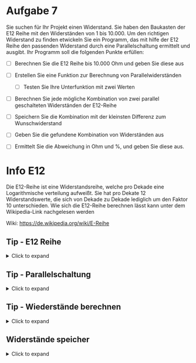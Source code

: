 # Aufgabe 7

Sie suchen für Ihr Projekt einen Widerstand. Sie haben den Baukasten der E12 Reihe mit den Widerständen von 1 bis 10.000.
Um den richtigen Widerstand zu finden etwickeln Sie ein Programm, das mit hilfe der E12 Reihe den passenden Widerstand durch eine Parallelschaltung ermittelt und ausgibt.
Ihr Programm soll die folgenden Punkte erfüllen:  
  
  - [ ] Berechnen Sie die E12 Reihe bis 10.000 Ohm und geben Sie diese aus
  - [ ] Erstellen Sie eine Funktion zur Berechnung von Parallelwiderständen
    - [ ] Testen Sie Ihre Unterfunktion mit zwei Werten  
  - [ ] Berechnen Sie jede mögliche Kombination von zwei parallel geschalteten Widerständen der E12-Reihe
  - [ ] Speichern Sie die Kombination mit der kleinsten Differenz zum Wunschwiderstand
  - [ ] Geben Sie die gefundene Kombination von Widerständen aus
  - [ ] Ermittelt Sie die Abweichung in Ohm und %, und geben Sie diese aus.
  
  
# Info E12
 
 Die E12-Reihe ist eine Widerstandsreihe, welche pro Dekade eine Logarithmische verteilung aufweißt.
 Sie hat pro Dekate 12 Widerstandswerte, die sich von Dekade zu Dekade lediglich um den Faktor 10 unterschieden.
 Wie sich die E12-Reihe berechnen lässt kann unter dem Wikipedia-Link nachgelesen werden
 
 Wiki:
 https://de.wikipedia.org/wiki/E-Reihe
 

  
## Tip - E12 Reihe

<details>
<summary>Click to expand</summary>

Die E12 Reihe sind Widerstände, die 12 Widerstände pro Dekade erhalten !

Benutze die Funktion pow() mit 10 hoch x/12.
pow() befindet sich in der math.h Bibliothek

 </details>
  
  ## Tip - Parallelschaltung
  
  <details>
  <summary>Click to expand</summary>
  
  Die Parallelschaltung kann durch 
  
  >R1*R2/(R1+R2)
  >
 
   realisiert werden.
  
  </details>

  
  ## Tip - Wiederstände berechnen
  
  <details>
  <summary>Click to expand</summary>

 Um alle Widerstandskombinationen zu brechnen kann eine doppelte for-Schleife verwendet werden 
  
  Beispiel mit den Widerständen R1, R2, R3, R4:
  
  > R1||R1
  > R1||R2
  > R1||R3
  > R1||R4
  > 
  > R2||R1
  > R2||R2
  > R2||R3
  > .............
  > R4||R3
  > R4||R4
  > 


</details>
  


## Widerstände speicher

<details>
 <summary>Click to expand</summary>

Erweiter dein Programm so, dass die Widerstandswerte gespeichert werden, wenn sie am dichtesten an dem gewünschten Wert sind.


 - [x] E12 Reihe
 - [x] Parallelschaltung
 - [x] Widerständefinden
 - [x] Widerstände speicher


  
  ### Tip 4
  
  <details>
 <summary>Click to expand</summary>
  
   Berechen die Differenz zwischen dem letzten und aktuellen Widerstand im vergleich zum gewünschten Widerstand, speichere den besseren.
   Speicher den Zähler und übergib ihn am Ende wieder der passenden Unterfunktion, um den ermittelten Widerstand zu bestimmen.
   Überprüfe ob die Differenz negativ ist
    
  
   </details>

  </details>
